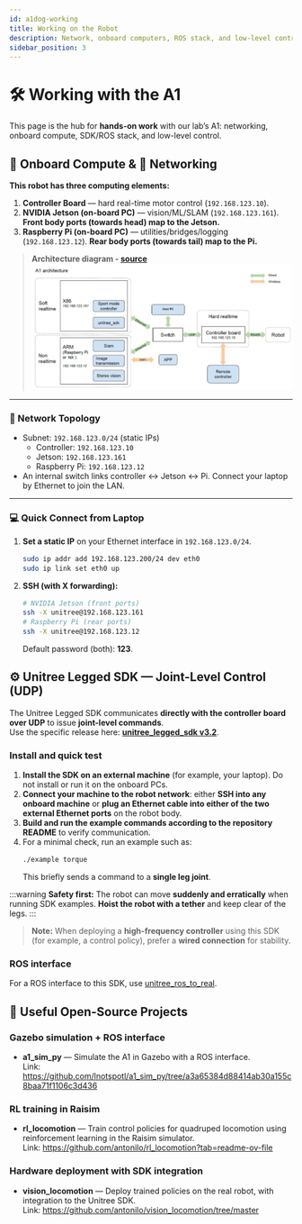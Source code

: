 ```yaml
---
id: a1dog-working
title: Working on the Robot
description: Network, onboard computers, ROS stack, and low-level control for the Unitree A1.
sidebar_position: 3
---
```


# 🛠️ Working with the A1 

This page is the hub for **hands-on work** with our lab’s A1: networking, onboard compute, SDK/ROS stack, and low-level control. 
## 🧠 Onboard Compute & 🔌 Networking

**This robot has three computing elements:**
1) **Controller Board** — hard real-time motor control (`192.168.123.10`).  
2) **NVIDIA Jetson (on-board PC)** — vision/ML/SLAM (`192.168.123.161`). **Front body ports (towards head) map to the Jetson.**  
3) **Raspberry Pi (on-board PC)** — utilities/bridges/logging (`192.168.123.12`). **Rear body ports (towards tail) map to the Pi.**

> **Architecture diagram - [source](https://www.yuque.com/ironfatty/nly1un/soiqt8)** 
![A1 architecture](/static/img/A1_arch.png)

---

### 🔗 Network Topology
- Subnet: `192.168.123.0/24` (static IPs)
  - Controller: `192.168.123.10`
  - Jetson: `192.168.123.161`
  - Raspberry Pi: `192.168.123.12`
- An internal switch links controller ↔ Jetson ↔ Pi. Connect your laptop by Ethernet to join the LAN.

---

### 💻 Quick Connect from Laptop
1. **Set a static IP** on your Ethernet interface in `192.168.123.0/24`.  
   ~~~bash
   sudo ip addr add 192.168.123.200/24 dev eth0
   sudo ip link set eth0 up
   ~~~
2. **SSH (with X forwarding):**
   ~~~bash
   # NVIDIA Jetson (front ports)
   ssh -X unitree@192.168.123.161
   # Raspberry Pi (rear ports)
   ssh -X unitree@192.168.123.12
   ~~~
   Default password (both): **123**.


## ⚙️ Unitree Legged SDK — Joint-Level Control (UDP)

The Unitree Legged SDK communicates **directly with the controller board over UDP** to issue **joint-level commands**.  
Use the specific release here: **[unitree_legged_sdk v3.2](https://github.com/unitreerobotics/unitree_legged_sdk/releases/tag/v3.2)**.

### Install and quick test
1. **Install the SDK on an external machine** (for example, your laptop). Do not install or run it on the onboard PCs.  
2. **Connect your machine to the robot network**: either **SSH into any onboard machine** or **plug an Ethernet cable into either of the two external Ethernet ports** on the robot body.  
3. **Build and run the example commands according to the repository README** to verify communication.  
4. For a minimal check, run an example such as:
   ~~~bash
   ./example torque
   ~~~
   This briefly sends a command to a **single leg joint**.

:::warning
**Safety first:** The robot can move **suddenly and erratically** when running SDK examples. **Hoist the robot with a tether** and keep clear of the legs.
:::

> **Note:** When deploying a **high-frequency controller** using this SDK (for example, a control policy), prefer a **wired connection** for stability.

### ROS interface

For a ROS interface to this SDK, use 
[unitree_ros_to_real](https://github.com/unitreerobotics/unitree_ros_to_real/releases/tag/v3.2.1).

## 🧩 Useful Open-Source Projects

### Gazebo simulation + ROS interface
- **a1_sim_py** — Simulate the A1 in Gazebo with a ROS interface.  
  Link: https://github.com/lnotspotl/a1_sim_py/tree/a3a65384d88414ab30a155c8baa71f1106c3d436

### RL training in Raisim
- **rl_locomotion** — Train control policies for quadruped locomotion using reinforcement learning in the Raisim simulator.  
  Link: https://github.com/antonilo/rl_locomotion?tab=readme-ov-file

### Hardware deployment with SDK integration
- **vision_locomotion** — Deploy trained policies on the real robot, with integration to the Unitree SDK.  
  Link: https://github.com/antonilo/vision_locomotion/tree/master

